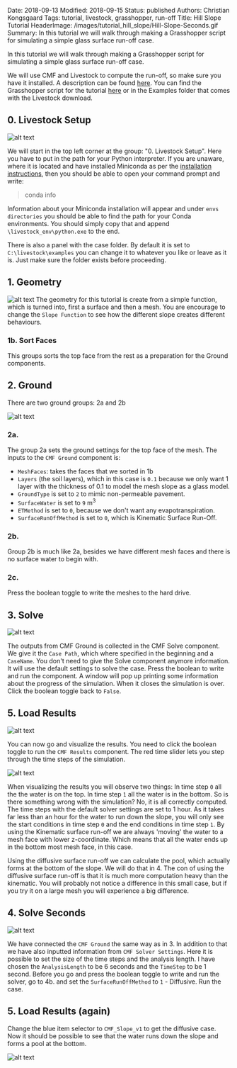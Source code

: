 Date: 2018-09-13
Modified: 2018-09-15
Status: published
Authors: Christian Kongsgaard
Tags: tutorial, livestock, grasshopper, run-off
Title: Hill Slope Tutorial
HeaderImage: /images/tutorial_hill_slope/Hill-Slope-Seconds.gif
Summary: In this tutorial we will walk through making a Grasshopper script for simulating a simple glass surface run-off case.

In this tutorial we will walk through making a Grasshopper script for simulating a simple glass surface
run-off case.

We will use CMF and Livestock to compute the run-off, so make sure you have it installed. A description can be found 
[here]({filename}install.md). You can find the Grasshopper script for the tutorial [here](https://github.com/livestock3d/livestock_gh/raw/master/grasshopper/examples/Hill%20Slope%20Run-Off.gh)
or in the Examples folder that comes with the Livestock download.

## 0. Livestock Setup

![alt text]({filename}/images/tutorial_hill_slope/0_livestock_setup.png)

We will start in the top left corner at the group: "0. Livestock Setup". Here you have to put in the path for your Python
interpreter. If you are unaware, where it is located and have installed Miniconda as per the 
[installation instructions]({filename}install.md), then you should be able to open your command prompt and write:

> conda info

Information about your Miniconda installation will appear and under `envs directories` you should be able to find the 
path for your Conda environments. You should simply copy that and append `\livestock_env\python.exe` to the end.

There is also a panel with the case folder. By default it is set to `C:\livestock\examples` you can change it to 
whatever you like or leave as it is. Just make sure the folder exists before proceeding.
   
## 1. Geometry

![alt text]({filename}/images/tutorial_hill_slope/1_geometry.png)
The geometry for this tutorial is create from a simple function, which is turned into, first a surface and then a mesh.
You are encourage to change the `Slope Function` to see how the different slope creates different behaviours.  

### 1b. Sort Faces
This groups sorts the top face from the rest as a preparation for the Ground components.

## 2. Ground

There are two ground groups: 2a and 2b

![alt text]({filename}/images/tutorial_hill_slope/2_ground.png)

### 2a.
The group 2a sets the ground settings for the top face of the mesh. The inputs to the `CMF Ground` component is:

* `MeshFaces`: takes the faces that we sorted in 1b 
* `Layers` (the soil layers), which in this case is `0.1` because we only want 1 layer with the thickness of 0.1 to model the 
mesh slope as a glass model. 
* `GroundType` is set to `2` to mimic non-permeable pavement. 
* `SurfaceWater` is set to `9` m<sup>3</sup>
* `ETMethod` is set to `0`, because we don't want any evapotranspiration.
* `SurfaceRunOffMethod` is set to `0`, which is Kinematic Surface Run-Off.

### 2b.
Group 2b is much like 2a, besides we have different mesh faces and there is no surface water to begin with.

### 2c.
Press the boolean toggle to write the meshes to the hard drive.

## 3. Solve

![alt text]({filename}/images/tutorial_hill_slope/3_solve.png)

The outputs from CMF Ground is collected in the CMF Solve component. We give it the `Case Path`, which where specified 
in the beginning and a `CaseName`. You don't need to give the Solve component anymore information. It will use the 
default settings to solve the case. Press the boolean to write and run the component. 
A window will pop up printing some information about the progress of the simulation. When it closes the simulation is 
over. Click the boolean toggle back to `False`.

## 5. Load Results

![alt text]({filename}/images/tutorial_hill_slope/5_load_results.png)

You can now go and visualize the results. You need to click the boolean toggle to run the `CMF Results` component.
The red time slider lets you step through the time steps of the simulation.

![alt text]({filename}/images/tutorial_hill_slope/time_step_0_1.png)

When visualizing the results you will observe two things:
In time step `0` all the the water is on the top. In time step `1` all the water is in the bottom. So is there 
something wrong with the simulation? No, it is all correctly computed. The time steps with the default solver settings 
are set to 1 hour. As it takes far less than an hour for the water to run down the slope, you will only see the start 
conditions in time step `0` and the end conditions in time step `1`. 
By using the Kinematic surface run-off we are always 'moving' the water to a mesh face with lower z-coordinate. Which 
means that all the water ends up in the bottom most mesh face, in this case.  

Using the diffusive surface run-off we can calculate the pool, which actually forms at the bottom of the slope. We will 
do that in 4. The con of using the diffusive surface run-off is that it is much more computation heavy than the kinematic.
You will probably not notice a difference in this small case, but if you try it on a large mesh you will experience a 
big difference.

## 4. Solve Seconds
![alt text]({filename}/images/tutorial_hill_slope/4_solve_seconds.png)

We have connected the `CMF Ground` the same way as in 3. In addition to that we have also inputted information from 
`CMF Solver Settings`. Here it is possible to set the size of the time steps and the analysis length. I have chosen the 
`AnalysisLength` to be 6 seconds and the `TimeStep` to be 1 second.
Before you go and press the boolean toggle to write and run the solver, go to 4b. and set the `SurfaceRunOffMethod` to 
`1` - Diffusive. 
Run the case.  

## 5. Load Results (again)
Change the blue item selector to `CMF_Slope_v1` to get the diffusive case. Now it should be possible to see that the 
water runs down the slope and forms a pool at the bottom.

![alt text]({filename}/images/tutorial_hill_slope/Hill-Slope-Seconds.gif)